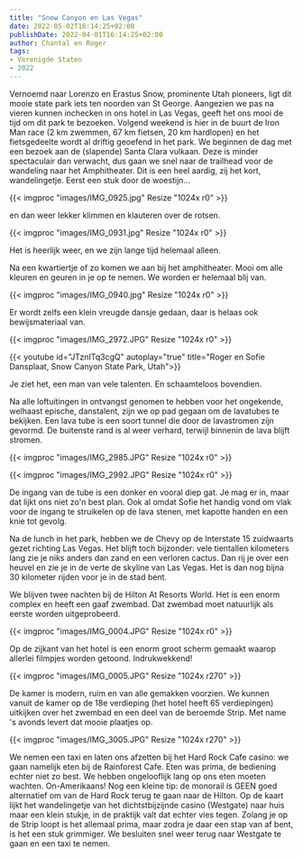 ```yaml
---
title: "Snow Canyon en Las Vegas"
date: 2022-05-02T16:14:25+02:00
publishDate: 2022-04-01T16:14:25+02:00
author: Chantal en Roger
tags:
- Verenigde Staten
- 2022
---
```


Vernoemd naar Lorenzo en Erastus Snow, prominente Utah pioneers, ligt dit mooie state park iets ten noorden van St George. Aangezien we pas na vieren kunnen inchecken in ons hotel in Las Vegas, geeft het ons mooi de tijd om dit park te bezoeken. Volgend weekend is hier in de buurt de Iron Man race (2 km zwemmen, 67 km fietsen, 20 km hardlopen) en het fietsgedeelte wordt al driftig geoefend in het park. We beginnen de dag met een bezoek aan de (slapende) Santa Clara vulkaan. Deze is minder spectaculair dan verwacht, dus gaan we snel naar de trailhead voor de wandeling naar het Amphitheater. Dit is een heel aardig, zij het kort, wandelingetje. Eerst een stuk door de woestijn...

{{< imgproc "images/IMG_0925.jpg" Resize "1024x r0" >}}

en dan weer lekker klimmen en klauteren over de rotsen.

{{< imgproc "images/IMG_0931.jpg" Resize "1024x r0" >}}

Het is heerlijk weer, en we zijn lange tijd helemaal alleen.

Na een kwartiertje of zo komen we aan bij het amphitheater. Mooi om alle kleuren en geuren in je op te nemen. We worden er helemaal blij van.

{{< imgproc "images/IMG_0940.jpg" Resize "1024x r0" >}}

Er wordt zelfs een klein vreugde dansje gedaan, daar is helaas ook bewijsmateriaal van.

{{< imgproc "images/IMG_2972.JPG" Resize "1024x r0" >}}

{{< youtube id="JTznITq3cgQ" autoplay="true" title="Roger en Sofie Dansplaat, Snow Canyon State Park, Utah">}}

Je ziet het, een man van vele talenten. En schaamteloos bovendien.

Na alle loftuitingen in ontvangst genomen te hebben voor het ongekende, welhaast epische, danstalent, zijn we op pad gegaan om de lavatubes te bekijken. Een lava tube is een soort tunnel die door de lavastromen zijn gevormd. De buitenste rand is al weer verhard, terwijl binnenin de lava blijft stromen.

{{< imgproc "images/IMG_2985.JPG" Resize "1024x r0" >}}

{{< imgproc "images/IMG_2992.JPG" Resize "1024x r0" >}}

De ingang van de tube is een donker en vooral diep gat. Je mag er in, maar dat lijkt ons niet zo'n best plan. Ook al omdat Sofie het handig vond om vlak voor de ingang te struikelen op de lava stenen, met kapotte handen en een knie tot gevolg.

Na de lunch in het park, hebben we de Chevy op de Interstate 15 zuidwaarts gezet richting Las Vegas. Het blijft toch bijzonder: vele tientallen kilometers lang zie je niks anders dan zand en een verloren cactus. Dan rij je over een heuvel en zie je in de verte de skyline van Las Vegas. Het is dan nog bijna 30 kilometer rijden voor je in de stad bent.

We blijven twee nachten bij de Hilton At Resorts World. Het is een enorm complex en heeft een gaaf zwembad. Dat zwembad moet natuurlijk als eerste worden uitgeprobeerd.

{{< imgproc "images/IMG_0004.JPG" Resize "1024x r0" >}}

Op de zijkant van het hotel is een enorm groot scherm gemaakt waarop allerlei filmpjes worden getoond. Indrukwekkend!

{{< imgproc "images/IMG_0005.JPG" Resize "1024x r270" >}}

De kamer is modern, ruim en van alle gemakken voorzien. We kunnen vanuit de kamer op de 18e verdieping (het hotel heeft 65 verdiepingen) uitkijken over het zwembad en een deel van de beroemde Strip. Met name 's avonds levert dat mooie plaatjes op.

{{< imgproc "images/IMG_3005.JPG" Resize "1024x r270" >}}

We nemen een taxi en laten ons afzetten bij het Hard Rock Cafe casino: we gaan namelijk eten bij de Rainforest Cafe. Eten was prima, de bediening echter niet zo best. We hebben ongelooflijk lang op ons eten moeten wachten. On-Amerikaans! Nog een kleine tip: de monorail is GEEN goed alternatief om van de Hard Rock terug te gaan naar de Hilton. Op de kaart lijkt het wandelingetje van het dichtstbijzijnde casino (Westgate) naar huis maar een klein stukje, in de praktijk valt dat echter vies tegen. Zolang je op de Strip loopt is het allemaal prima, maar zodra je daar een stap van af bent, is het een stuk grimmiger. We besluiten snel weer terug naar Westgate te gaan en een taxi te nemen.
